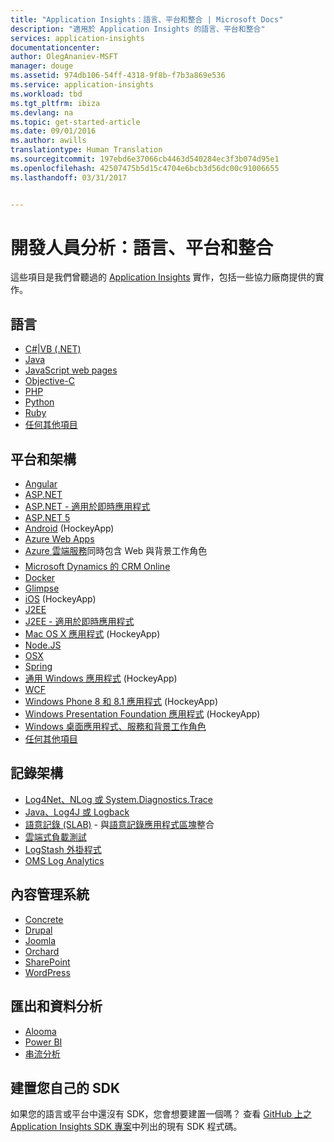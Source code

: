 ```yaml
---
title: "Application Insights：語言、平台和整合 | Microsoft Docs"
description: "適用於 Application Insights 的語言、平台和整合"
services: application-insights
documentationcenter: 
author: OlegAnaniev-MSFT
manager: douge
ms.assetid: 974db106-54ff-4318-9f8b-f7b3a869e536
ms.service: application-insights
ms.workload: tbd
ms.tgt_pltfrm: ibiza
ms.devlang: na
ms.topic: get-started-article
ms.date: 09/01/2016
ms.author: awills
translationtype: Human Translation
ms.sourcegitcommit: 197ebd6e37066cb4463d540284ec3f3b074d95e1
ms.openlocfilehash: 42507475b5d15c4704e6bcb3d56dc00c91006655
ms.lasthandoff: 03/31/2017


---
```

# <a name="developer-analytics-languages-platforms-and-integrations"></a>開發人員分析：語言、平台和整合
這些項目是我們曾聽過的 [Application Insights](app-insights-overview.md) 實作，包括一些協力廠商提供的實作。

## <a name="languages"></a>語言
* [C#|VB (.NET)](app-insights-asp-net.md)
* [Java](app-insights-java-get-started.md)
* [JavaScript web pages](app-insights-web-track-usage.md)
* [Objective-C](https://github.com/Microsoft/ApplicationInsights-iOS)
* [PHP](https://github.com/Microsoft/ApplicationInsights-PHP)
* [Python](https://pypi.python.org/pypi/applicationinsights/0.1.0)
* [Ruby](https://rubygems.org/gems/application_insights)
* [任何其他項目](#projects)

## <a name="platforms-and-frameworks"></a>平台和架構
* [Angular](https://www.npmjs.com/package/angular-applicationinsights)
* [ASP.NET](app-insights-asp-net.md)
* [ASP.NET - 適用於即時應用程式](app-insights-monitor-performance-live-website-now.md)
* [ASP.NET 5](app-insights-asp-net-core.md)
* [Android](https://github.com/Microsoft/ApplicationInsights-Android) (HockeyApp)
* [Azure Web Apps](app-insights-azure-web-apps.md)
* [Azure 雲端服務](app-insights-cloudservices.md)&#151;同時包含 Web 與背景工作角色
* [Microsoft Dynamics 的 CRM Online](app-insights-sample-mscrm.md)
* [Docker](app-insights-docker.md)
* [Glimpse](https://azure.microsoft.com/blog/glimpse-application-insights/)
* [iOS](https://github.com/Microsoft/ApplicationInsights-iOS) (HockeyApp)
* [J2EE](app-insights-java-get-started.md)
* [J2EE - 適用於即時應用程式](app-insights-java-live.md)
* [Mac OS X 應用程式](https://support.hockeyapp.net/kb/client-integration-ios-mac-os-x-tvos/hockeyapp-for-mac-os-x) (HockeyApp)
* [Node.JS](https://www.npmjs.com/package/applicationinsights)
* [OSX](https://github.com/Microsoft/ApplicationInsights-OSX)
* [Spring](http://joe.blog.freemansoft.com/2015/12/enabling-microsoft-application-insight.html)
* [通用 Windows 應用程式](https://support.hockeyapp.net/kb/client-integration-windows-and-windows-phone/how-to-create-an-app-for-uwp) (HockeyApp)
* [WCF](https://github.com/Microsoft/ApplicationInsights-SDK-Labs/blob/master/WCF/readme.md)
* [Windows Phone 8 和 8.1 應用程式](https://support.hockeyapp.net/kb/client-integration-windows-and-windows-phone/hockeyapp-for-windows-phone-silverlight-apps-80-and-81) (HockeyApp)
* [Windows Presentation Foundation 應用程式](https://support.hockeyapp.net/kb/client-integration-windows-and-windows-phone/hockeyapp-for-windows-wpf-apps) (HockeyApp)
* [Windows 桌面應用程式、服務和背景工作角色](app-insights-windows-desktop.md)
* [任何其他項目](#projects)

## <a name="logging-frameworks"></a>記錄架構
* [Log4Net、NLog 或 System.Diagnostics.Trace](app-insights-diagnostic-search.md)
* [Java、Log4J 或 Logback](app-insights-java-trace-logs.md)
* [語意記錄 (SLAB)](https://github.com/fidmor89/SLAB_AppInsights) - 與[語意記錄應用程式區塊](https://msdn.microsoft.com/library/dn440729.aspx)整合
* [雲端式負載測試](http://blogs.msdn.com/b/visualstudioalm/archive/2015/07/30/getting-application-insights-counters-with-cloud-based-load-testing.aspx)
* [LogStash 外掛程式](https://github.com/Azure/azure-diagnostics-tools/tree/master/Logstash/logstash-output-applicationinsights)
* [OMS Log Analytics](https://blogs.technet.microsoft.com/msoms/2016/09/26/application-insights-connector-in-oms/)

## <a name="content-management-systems"></a>內容管理系統
* [Concrete](https://github.com/fidmor89/appInsights-Concrete)
* [Drupal](https://github.com/fidmor89/AppInsights-Drupal)
* [Joomla](https://github.com/fidmor89/AppInsights-Joomla)
* [Orchard](https://orchardazureappinsights.codeplex.com)
* [SharePoint](app-insights-sharepoint.md)
* [WordPress](https://wordpress.org/plugins/application-insights/)

## <a name="export-and-data-analysis"></a>匯出和資料分析
* [Alooma](https://www.alooma.com/blog/application-insights-amazon-redshift)
* [Power BI](http://blogs.msdn.com/b/powerbi/archive/2015/11/04/explore-your-application-insights-data-with-power-bi.aspx)
* [串流分析](app-insights-export-power-bi.md)

## <a name="projects"></a> 建置您自己的 SDK
如果您的語言或平台中還沒有 SDK，您會想要建置一個嗎？ 查看 [GitHub 上之 Application Insights SDK 專案](https://github.com/Microsoft/AppInsights-Home)中列出的現有 SDK 程式碼。

